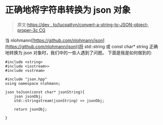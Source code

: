 # 正确地将字符串转换为 json 对象

> 原文:[https://dev . to/lucpattyn/convert-a-string-to-JSON-object-proper-3c CG](https://dev.to/lucpattyn/convert-a-string-to-json-object-properly-3ccg)

当 nlohmann([https://github.com/nlohmann/json](https://github.com/nlohmann/json))将 std::string 或 const char* string 正确地转换为 json 对象时，我们中的一些人遇到了问题。
下面是我是如何做到的:

```
#include <string>
#include <iostream>>
#include <sstream>

#include "json.hpp"
using namespace nlohmann;

json toJson(const char* jsonString){
    json jsonObj;
    std::stringstream(jsonString) >> jsonObj;

    return jsonObj;

}

```